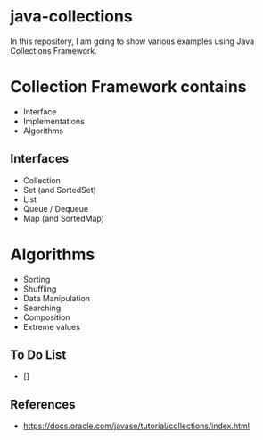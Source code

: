 # java-collections

In this repository, I am going to show various examples using Java Collections
Framework.

# Collection Framework contains
- Interface
- Implementations
- Algorithms

## Interfaces
- Collection
- Set (and SortedSet)
- List
- Queue / Dequeue
- Map (and SortedMap)

# Algorithms
- Sorting
- Shuffling
- Data Manipulation
- Searching
- Composition
- Extreme values

## To Do List
- []

## References
- https://docs.oracle.com/javase/tutorial/collections/index.html
